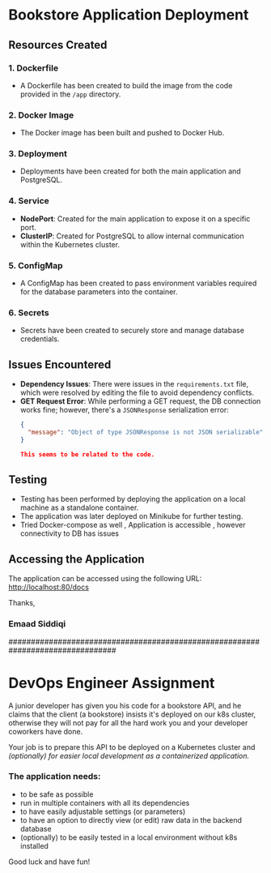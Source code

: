 



# Bookstore Application Deployment

## Resources Created

### 1. Dockerfile
- A Dockerfile has been created to build the image from the code provided in the `/app` directory.

### 2. Docker Image
- The Docker image has been built and pushed to Docker Hub.

### 3. Deployment
- Deployments have been created for both the main application and PostgreSQL.

### 4. Service
- **NodePort**: Created for the main application to expose it on a specific port.
- **ClusterIP**: Created for PostgreSQL to allow internal communication within the Kubernetes cluster.

### 5. ConfigMap
- A ConfigMap has been created to pass environment variables required for the database parameters into the container.

### 6. Secrets
- Secrets have been created to securely store and manage database credentials.

## Issues Encountered

- **Dependency Issues**: There were issues in the `requirements.txt` file, which were resolved by editing the file to avoid dependency conflicts.
- **GET Request Error**: While performing a GET request, the DB connection works fine; however, there's a `JSONResponse` serialization error:
  ```json
  {
    "message": "Object of type JSONResponse is not JSON serializable"
  }

  This seems to be related to the code.

## Testing

- Testing has been performed by deploying the application on a local machine as a standalone container.
- The application was later deployed on Minikube for further testing.
- Tried Docker-compose as well , Application is accessible , however connectivity to DB has issues

## Accessing the Application

The application can be accessed using the following URL:  
[http://localhost:80/docs](http://localhost:80/docs)



Thanks, 
### Emaad Siddiqi












################################################################################

# DevOps Engineer Assignment

A junior developer has given you his code for a bookstore API, and he claims that 
the client (a bookstore) insists it's deployed on our k8s cluster, otherwise they will not pay
for all the hard work you and your developer coworkers have done. 

Your job is to prepare this API to be deployed on a Kubernetes cluster and <em>(optionally)
for easier local development as a containerized application.</em>

### The application needs:  
- to be safe as possible
- run in multiple containers with all its dependencies
- to have easily adjustable settings (or parameters)
- to have an option to directly view (or edit) raw data in the backend database
- (optionally) to be easily tested in a local environment
without k8s installed

Good luck and have fun!